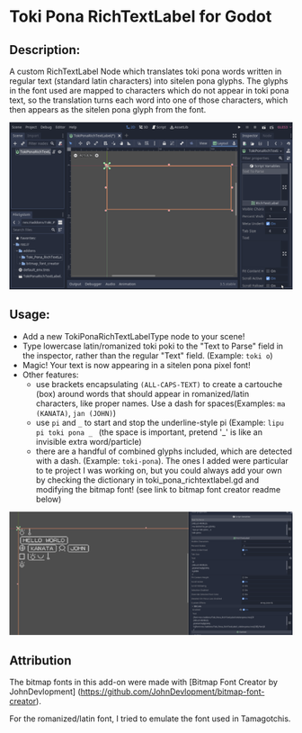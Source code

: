 # Toki Pona RichTextLabel for Godot

## Description: 
A custom RichTextLabel Node which translates toki pona words written in regular text (standard latin characters) into sitelen pona glyphs. The glyphs in the font used are mapped to characters which do not appear in toki pona text, so the translation turns each word into one of those characters, which then appears as the sitelen pona glyph from the font.

![Animated screen recording showing toki pona words being typed into a text box and sitelen pona glyphs being dynammically generated.](tokipona.gif)

## Usage:
* Add a new TokiPonaRichTextLabelType node to your scene! 
* Type lowercase latin/romanized toki poki to the "Text to Parse" field in the inspector, rather than the regular "Text" field. (Example: `toki o`)
* Magic! Your text is now appearing in a sitelen pona pixel font!
* Other features:
  * use brackets encapsulating ``(ALL-CAPS-TEXT)`` to create a cartouche (box) around words that should appear in romanized/latin characters, like proper names. Use a dash for spaces(Examples: `ma (KANATA)`, `jan (JOHN)`)
  * use ``pi`` and ``_`` to start and stop the underline-style pi (Example: ``lipu pi toki pona _ `` (the space is important, pretend '_' is like an invisible extra word/particle)
  * there are a handful of combined glyphs included, which are detected with a dash. (Example: ``toki-pona``). The ones I added were particular to te project I was working on, but you could always add your own by checking the dictionary in toki_pona_richtextlabel.gd and modifying the bitmap font! (see link to bitmap font creator readme below)
  
![Screenshot of the examples above implemented in the Godot interface.](example-usage.png)
  
## Attribution
The bitmap fonts in this add-on were made with [Bitmap Font Creator by JohnDevlopment] (https://github.com/JohnDevlopment/bitmap-font-creator). 

For the romanized/latin font, I tried to emulate the font used in Tamagotchis.
